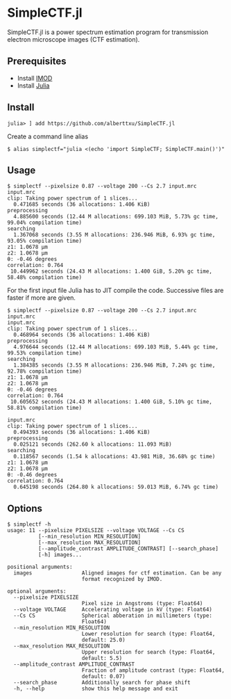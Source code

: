 # SimpleCTF.jl

SimpleCTF.jl is a power spectrum estimation program for transmission electron microscope images (CTF estimation).

## Prerequisites
- Install [IMOD](https://bio3d.colorado.edu/imod/)
- Install [Julia](https://julialang.org/)

## Install

`julia> ] add https://github.com/alberttxu/SimpleCTF.jl`

Create a command line alias

`$ alias simplectf="julia <(echo 'import SimpleCTF; SimpleCTF.main()')"`


## Usage
```
$ simplectf --pixelsize 0.87 --voltage 200 --Cs 2.7 input.mrc
input.mrc
clip: Taking power spectrum of 1 slices...
  0.471685 seconds (36 allocations: 1.406 KiB)
preprocessing
  4.885600 seconds (12.44 M allocations: 699.103 MiB, 5.73% gc time, 99.04% compilation time)
searching
  1.367068 seconds (3.55 M allocations: 236.946 MiB, 6.93% gc time, 93.05% compilation time)
z1: 1.0678 μm
z2: 1.0678 μm
θ: -0.46 degrees
correlation: 0.764
 10.449962 seconds (24.43 M allocations: 1.400 GiB, 5.20% gc time, 58.48% compilation time)
```

For the first input file Julia has to JIT compile the code. Successive files are faster if more are given.

```
$ simplectf --pixelsize 0.87 --voltage 200 --Cs 2.7 input.mrc input.mrc
input.mrc
clip: Taking power spectrum of 1 slices...
  0.468964 seconds (36 allocations: 1.406 KiB)
preprocessing
  4.976644 seconds (12.44 M allocations: 699.103 MiB, 5.44% gc time, 99.53% compilation time)
searching
  1.384385 seconds (3.55 M allocations: 236.946 MiB, 7.24% gc time, 92.78% compilation time)
z1: 1.0678 μm
z2: 1.0678 μm
θ: -0.46 degrees
correlation: 0.764
 10.605652 seconds (24.43 M allocations: 1.400 GiB, 5.10% gc time, 58.81% compilation time)

input.mrc
clip: Taking power spectrum of 1 slices...
  0.494393 seconds (36 allocations: 1.406 KiB)
preprocessing
  0.025121 seconds (262.60 k allocations: 11.093 MiB)
searching
  0.118567 seconds (1.54 k allocations: 43.981 MiB, 36.68% gc time)
z1: 1.0678 μm
z2: 1.0678 μm
θ: -0.46 degrees
correlation: 0.764
  0.645198 seconds (264.80 k allocations: 59.013 MiB, 6.74% gc time)
```


## Options
```
$ simplectf -h
usage: 11 --pixelsize PIXELSIZE --voltage VOLTAGE --Cs CS
          [--min_resolution MIN_RESOLUTION]
          [--max_resolution MAX_RESOLUTION]
          [--amplitude_contrast AMPLITUDE_CONTRAST] [--search_phase]
          [-h] images...

positional arguments:
  images                Aligned images for ctf estimation. Can be any
                        format recognized by IMOD.

optional arguments:
  --pixelsize PIXELSIZE
                        Pixel size in Angstroms (type: Float64)
  --voltage VOLTAGE     Accelerating voltage in kV (type: Float64)
  --Cs CS               Spherical abberation in millimeters (type:
                        Float64)
  --min_resolution MIN_RESOLUTION
                        Lower resolution for search (type: Float64,
                        default: 25.0)
  --max_resolution MAX_RESOLUTION
                        Upper resolution for search (type: Float64,
                        default: 5.5)
  --amplitude_contrast AMPLITUDE_CONTRAST
                        Fraction of amplitude contrast (type: Float64,
                        default: 0.07)
  --search_phase        Additionally search for phase shift
  -h, --help            show this help message and exit
```